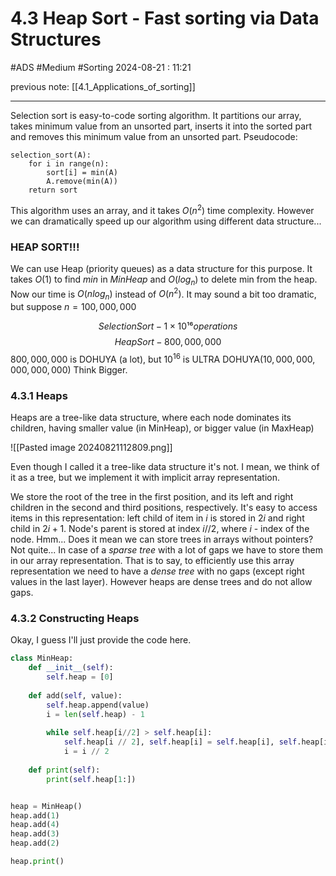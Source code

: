 # 4.3 Heap Sort - Fast sorting via Data Structures
#ADS  #Medium  #Sorting 
2024-08-21 : 11:21

previous note: [[4.1_Applications_of_sorting]]

---

Selection sort is easy-to-code sorting algorithm. It partitions our array, takes minimum value from an unsorted part, inserts it into the sorted part and removes this minimum value from an unsorted part.
Pseudocode:

```pseudocode
selection_sort(A):
	for i in range(n):
		sort[i] = min(A)
		A.remove(min(A))
	return sort
```
This algorithm uses an array, and it takes $O(n^2)$ time complexity.
However we can dramatically speed up our algorithm using different data structure...
### **HEAP SORT!!!**
We can use Heap (priority queues) as a data structure for this purpose. It takes $O(1)$ to find $min$ in $MinHeap$ and $O(log_n)$ to delete min from the heap.
Now our time is $O(nlog_n)$ instead of $O(n^2)$.
It may sound a bit too dramatic, but suppose $n=100,000,000$

$$SelectionSort - 1×10¹⁶ operations$$
$$HeapSort - 800,000,000$$
$800,000,000$ is DOHUYA (a lot), but $10^{16}$ is ULTRA DOHUYA($10,000,000,000,000,000$)
Think Bigger.
### 4.3.1 Heaps
Heaps are a tree-like data structure, where each node dominates its children, having smaller value (in MinHeap), or bigger value (in MaxHeap)

![[Pasted image 20240821112809.png]]

Even though I called it a tree-like data structure it's not. I mean, we think of it as a tree, but we implement it with implicit array representation.

We store the root of the tree in the first position, and its left and right children in the second and third positions, respectively.
It's easy to access items in this representation:
left child of item in $i$ is stored in $2i$ and right child in $2i + 1$.
Node's parent is stored at index $i // 2$, where $i$ - index of the node.
Hmm... Does it mean we can store trees in arrays without pointers? Not quite... In case of a *sparse tree* with a lot of gaps we have to store them in our array representation. That is to say, to efficiently use this array representation we need to have a *dense tree* with no gaps (except right values in the last layer).
However heaps are dense trees and do not allow gaps.
### 4.3.2 Constructing Heaps
Okay, I guess I'll just provide the code here.

```python
class MinHeap:
    def __init__(self):
        self.heap = [0]
        
    def add(self, value):
        self.heap.append(value)
        i = len(self.heap) - 1
        
        while self.heap[i//2] > self.heap[i]:
            self.heap[i // 2], self.heap[i] = self.heap[i], self.heap[i // 2]
            i = i // 2
        
    def print(self):
	    print(self.heap[1:])


heap = MinHeap()
heap.add(1)
heap.add(4)
heap.add(3)
heap.add(2)

heap.print()
```
